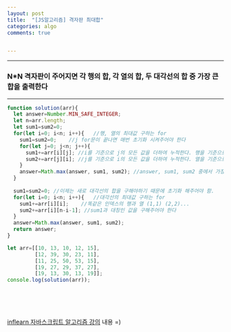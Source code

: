 ```yaml
---
layout: post
title:  "[JS알고리즘] 격자판 최대합"
categories: algo 
comments: true


---
```






---

###  N*N 격자판이 주어지면 각 행의 합, 각 열의 합, 두 대각선의 합 중 가장 큰 합을 출력한다

---





~~~javascript
function solution(arr){  
  let answer=Number.MIN_SAFE_INTEGER;
  let n=arr.length;
  let sum1=sum2=0;
  for(let i=0; i<n; i++){	//행, 열의 최대값 구하는 for
    sum1=sum2=0;	//j for문이 끝나면 매번 초기화 시켜주어야 한다
    for(let j=0; j<n; j++){
      sum1+=arr[i][j]; //i를 기준으로 j의 모든 값을 더하여 누적한다. 행을 기준으로 열 값의 합
      sum2+=arr[j][i]; //j를 기준으로 i의 모든 값을 더하여 누적한다. 열을 기준으로 행 값의 합
    }
    answer=Math.max(answer, sum1, sum2); //answer, sum1, sum2 중에서 가장 큰 값이 answer로 입력
  }
  
  sum1=sum2=0; //이제는 새로 대각선의 합을 구해야하기 때문에 초기화 해주어야 함. 
  for(let i=0; i<n; i++){	//대각선의 최대값 구하는 for
    sum1+=arr[i][i];	//똑같은 인덱스의 행과 열 (1,1) (2,2)...
    sum2+=arr[i][n-i-1]; //sum1과 대칭인 값을 구해주어야 한다
  }  
  answer=Math.max(answer, sum1, sum2); 
  return answer;
}

let arr=[[10, 13, 10, 12, 15], 
         [12, 39, 30, 23, 11],
         [11, 25, 50, 53, 15],
         [19, 27, 29, 37, 27],
         [19, 13, 30, 13, 19]];
console.log(solution(arr));
~~~





<br>



<br>

<br>

[inflearn 자바스크립트 알고리즘 강의](https://www.inflearn.com/course/%EC%9E%90%EB%B0%94%EC%8A%A4%ED%81%AC%EB%A6%BD%ED%8A%B8-%EC%95%8C%EA%B3%A0%EB%A6%AC%EC%A6%98-%EB%AC%B8%EC%A0%9C%ED%92%80%EC%9D%B4/dashboard) 내용 =)


